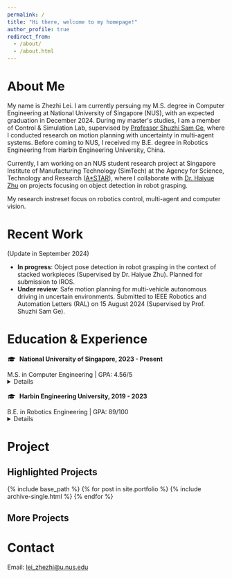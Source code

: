 ```yaml
---
permalink: /
title: "Hi there, welcome to my homepage!"
author_profile: true
redirect_from: 
  - /about/
  - /about.html
---
```

# <a id="Home"></a> About Me
My name is Zhezhi Lei. I am currently persuing my M.S. degree in Computer Engineering at National University of Singapore (NUS), with an expected graduation in December 2024. During my master's studies, I am a member of Control & Simulation Lab, supervised by [Professor Shuzhi Sam Ge](https://cde.nus.edu.sg/ece/staff/ge-shuzhi-sam/), where I conducted research on motion planning with uncertainty in multi-agent systems. Before coming to NUS, I received my B.E. degree in Robotics Engineering from Harbin Engineering University, China.

Currently, I am working on an NUS student research project at Singapore Institute of Manufacturing Technology (SimTech) at the Agency for Science, Technology and Research ([A*STAR](https://www.a-star.edu.sg/)), where I collaborate with [Dr. Haiyue Zhu](https://scholar.google.com/citations?hl=en&user=uO_R9wQAAAAJ) on projects focusing on object detection in robot grasping.

My research instreset focus on robotics control, multi-agent and computer vision. 

# Recent Work 
(Update in September 2024)
- **In progress**: Object pose detection in robot grasping in the context of stacked workpieces (Supervised by Dr. Haiyue Zhu). Planned for submission to IROS.
- **Under review**: Safe motion planning for multi-vehicle autonomous driving in uncertain environments. Submitted to IEEE Robotics and Automation Letters (RAL) on 15 August 2024 (Supervised by Prof. Shuzhi Sam Ge).

# <a id="Experience"></a> Education & Experience
<head>
    <style>
        .extra-space {
            margin-top: 30px; /* 根据需要调整这个数值来增加间距 */
        }
        .logo-container {
            display: inline-flex; /* 使用flex布局，使logo和文字保持在同一行 */
            align-items: center; /* 确保logo与文字垂直居中对齐 */
        }
        .logo {
            width: 20px; /* 控制 logo 的宽度，根据需要调整大小 */
            height: auto;
            margin-right: 8px; /* 控制 logo 和文字之间的间距 */
            vertical-align: middle;
        }
        details {
            margin-top: -15px; /* 控制details元素上方的间距 */
            margin-bottom: 16px; /* 控制details元素下方的间距 */
        }
        details details { /* 为嵌套的details设置样式，以区别于一级details */
            margin-left: 20px;
            margin-top: 10px;
        }
    </style>
</head>


<div class="logo-container">
    <img src="/images/favicon.png" alt="NUS Logo" class="logo">
    <span><strong>National University of Singapore, 2023 - Present</strong></span>
</div>
<p>M.S. in Computer Engineering | GPA: 4.56/5</p>


<details>
  <p><strong>Experience during master's studies:</strong></p>
  <details>
    <summary>2024 - Present. Visitor at Singapore Institute of Manufacturing Technology (SimTech), supervised by Dr. Haiyue Zhu</summary>
    <ul>
      <li>Conducted research on robot grasping, with a focus on object detection in complex environments.</li>
      <li>Currently in the experimental phase, with ongoing work to refine detection models and techniques.</li>
    </ul>
  </details>

  <details>
    <summary>2023 - Present. Member of Control & Simulation Lab, supervised by Prof. Shuzhi Sam Ge</summary>
    <ul>
      <li>Researched multi-agent motion planning problems under uncertainty.</li>
      <li>Developed a novel ADMM-based method, which demonstrated higher computational efficiency compared to existing methods.</li>
      <li>Submitted related work to IEEE Robotics and Automation Letters (RAL) as the first author.</li>
    </ul>
  </details>
</details>


<div class="logo-container">
    <img src="/images/favicon.png" alt="Harbin Engineering University Logo" class="logo">
    <span><strong>Harbin Engineering University, 2019 - 2023</strong></span>
</div>
<p>B.E. in Robotics Engineering | GPA: 89/100</p>

<details>
  <p><strong>Experience during undergraduate studies:</strong></p>
  <details>
    <summary>2021 - 2022. Lead of the Robot Vision Group, Harbin Engineering University Robotics Club</summary>
    <ul>
      <li>Led the development of the robot vision strategy and coordinated team efforts in implementing the design.</li>
      <li>Spearheaded robot perception systems, focusing on target recognition and inspection tasks.</li>
      <li>Awarded First Prize (5th overall) at the 21st China University Robot Competition (ROBOCON).</li>
    </ul>
  </details>

  <details>
    <summary>2020 - 2021. Member of Harbin Engineering University Robotics Club</summary>
    <ul>
      <li>Developed algorithms for robot target detection and tracking.</li>
      <li>Assisted in robot control implementation using microcontroller-based systems.</li>
      <li>Awarded Second Prize at the 20th China University Robot Competition (ROBOCON).</li>
    </ul>
  </details>
</details>




# <a id="Project"></a> Project
## Highlighted Projects
{% include base_path %}
{% for post in site.portfolio %}
  {% include archive-single.html %}
{% endfor %}
## More Projects

# <a id="Contact"></a> Contact
Email: lei_zhezhi@u.nus.edu

